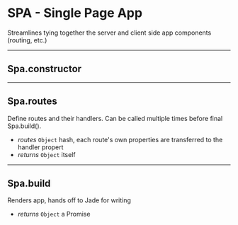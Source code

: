 # SPA - Single Page App

Streamlines tying together the server and client side app components (routing, etc.)


****

## Spa.constructor

****

## Spa.routes

Define routes and their handlers. Can be called multiple times before final Spa.build().

*	*routes* `Object` hash, each route's own properties are transferred to the handler propert
*	*returns* `Object` itself

****

## Spa.build

Renders app, hands off to Jade for writing

*	*returns* `Object` a Promise